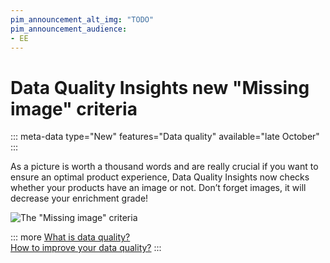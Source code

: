 ```yaml
---
pim_announcement_alt_img: "TODO"
pim_announcement_audience:
- EE
---
```


# Data Quality Insights new "Missing image" criteria
::: meta-data type="New" features="Data quality" available="late October" 
:::

As a picture is worth a thousand words and are really crucial if you want to ensure an optimal product experience, Data Quality Insights now checks whether your products have an image or not. Don’t forget images, it will decrease your enrichment grade!

![The "Missing image" criteria](../img/TODO.png)

::: more
[What is data quality?](../articles/understand-data-quality.html)  
[How to improve your data quality?](../articles/improve-data-quality.html)
:::
